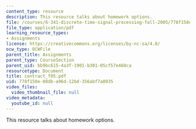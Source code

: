 ```yaml
---
content_type: resource
description: This resource talks about homework options.
file: /courses/6-341-discrete-time-signal-processing-fall-2005/778f158e08dba96d12bd356abf7a0935_contract_f05.pdf
file_type: application/pdf
learning_resource_types:
- Assignments
license: https://creativecommons.org/licenses/by-nc-sa/4.0/
ocw_type: OCWFile
parent_title: Assignments
parent_type: CourseSection
parent_uid: bb9bc615-4a3f-1901-b301-05cf57e460ca
resourcetype: Document
title: contract_f05.pdf
uid: 778f158e-08db-a96d-12bd-356abf7a0935
video_files:
  video_thumbnail_file: null
video_metadata:
  youtube_id: null
---
```

This resource talks about homework options.